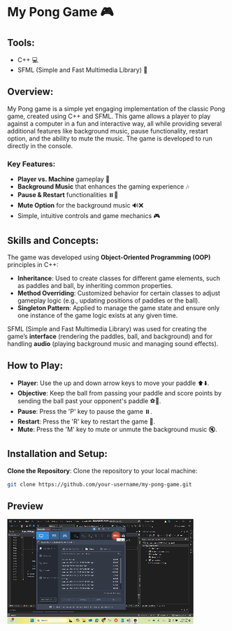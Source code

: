 # My Pong Game 🎮

## Tools: 
- C++ 💻
- SFML (Simple and Fast Multimedia Library) 🎨

## Overview:
My Pong game is a simple yet engaging implementation of the classic Pong game, created using C++ and SFML. This game allows a player to play against a computer in a fun and interactive way, all while providing several additional features like background music, pause functionality, restart option, and the ability to mute the music. The game is developed to run directly in the console.

### Key Features:
- **Player vs. Machine** gameplay 🤖
- **Background Music** that enhances the gaming experience 🎶
- **Pause & Restart** functionalities ⏸️🔄
- **Mute Option** for the background music 🔊❌
- Simple, intuitive controls and game mechanics 🎮

## Skills and Concepts:
The game was developed using **Object-Oriented Programming (OOP)** principles in C++:
- **Inheritance**: Used to create classes for different game elements, such as paddles and ball, by inheriting common properties.
- **Method Overriding**: Customized behavior for certain classes to adjust gameplay logic (e.g., updating positions of paddles or the ball).
- **Singleton Pattern**: Applied to manage the game state and ensure only one instance of the game logic exists at any given time.

SFML (Simple and Fast Multimedia Library) was used for creating the game’s **interface** (rendering the paddles, ball, and background) and for handling **audio** (playing background music and managing sound effects).

## How to Play:
- **Player**: Use the up and down arrow keys to move your paddle ⬆️⬇️.
- **Objective**: Keep the ball from passing your paddle and score points by sending the ball past your opponent's paddle ⚽🏓.
- **Pause**: Press the 'P' key to pause the game ⏸️.
- **Restart**: Press the 'R' key to restart the game 🔄.
- **Mute**: Press the 'M' key to mute or unmute the background music 🔇.

## Installation and Setup:

  **Clone the Repository**:
   Clone the repository to your local machine:
   ```bash
   git clone https://github.com/your-username/my-pong-game.git
  ```
## Preview
![Demo](assets/Pong_C++.gif) 
